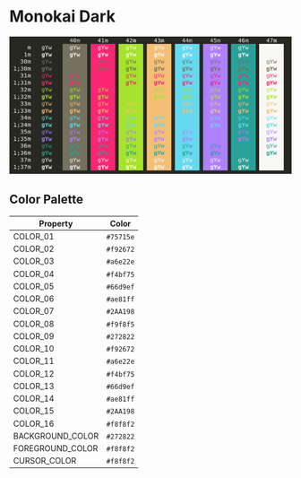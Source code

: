 # Monokai Dark

![Monokai Dark](../media/MonokaiDark.png)

## Color Palette

| Property | Color |
|----------|-------|
COLOR_01|`#75715e`|
COLOR_02|`#f92672`|
COLOR_03|`#a6e22e`|
COLOR_04|`#f4bf75`|
COLOR_05|`#66d9ef`|
COLOR_06|`#ae81ff`|
COLOR_07|`#2AA198`|
COLOR_08|`#f9f8f5`|
COLOR_09|`#272822`|
COLOR_10|`#f92672`|
COLOR_11|`#a6e22e`|
COLOR_12|`#f4bf75`|
COLOR_13|`#66d9ef`|
COLOR_14|`#ae81ff`|
COLOR_15|`#2AA198`|
COLOR_16|`#f8f8f2`|
BACKGROUND_COLOR|`#272822`|
FOREGROUND_COLOR|`#f8f8f2`|
CURSOR_COLOR|`#f8f8f2`|
